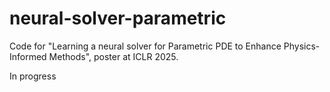 # neural-solver-parametric
Code for "Learning a neural solver for Parametric PDE to Enhance Physics-Informed Methods", poster at ICLR 2025. 

In progress
